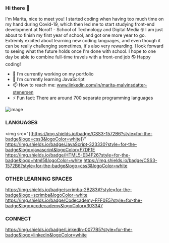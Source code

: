 ### Hi there 👋

I'm Marita, nice to meet you! I started coding when having too much time on my hand during Covid-19, which then led me to start studying front-end development at Noroff - School of Technology and Digital Media :nerd_face: I am just about to finish my first year of school, and got one more year to go. Extremly excited about learning new coding languages, and even though it can be really challenging sometimes, it's also very rewarding. I look forward to seeing what the future holds once I'm done with school. I hope to one day be able to combine full-time travels with a front-end job :earth_americas: Happy coding!

- 🔭 I’m currently working on my portfolio
- 🌱 I’m currently learning JavaScript
- 📫 How to reach me: www.linkedin.com/in/marita-malvinsdatter-stenersen
- ⚡ Fun fact: There are around 700 separate programming languages

![image]({[BadgeURLHere](https://img.shields.io/badge/JavaScript-323330?style=for-the-badge&logo=javascript&logoColor=F7DF1E)})

### LANGUAGES 
<img src="{[https://img.shields.io/badge/CSS3-1572B6?style=for-the-badge&logo=css3&logoColor=white]}"
     https://img.shields.io/badge/JavaScript-323330?style=for-the-badge&logo=javascript&logoColor=F7DF1E
     https://img.shields.io/badge/HTML5-E34F26?style=for-the-badge&logo=html5&logoColor=white
     https://img.shields.io/badge/CSS3-1572B6?style=for-the-badge&logo=css3&logoColor=white

### OTHER LEARNING SPACES
https://img.shields.io/badge/scrimba-2B283A?style=for-the-badge&logo=scrimba&logoColor=white
https://img.shields.io/badge/Codecademy-FFF0E5?style=for-the-badge&logo=codecademy&logoColor=303347

### CONNECT
https://img.shields.io/badge/LinkedIn-0077B5?style=for-the-badge&logo=linkedin&logoColor=white
